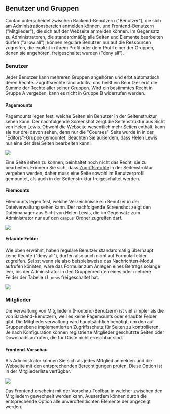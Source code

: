 ## Benutzer und Gruppen

Contao unterscheidet zwischen Backend-Benutzern ("Benutzer"), die sich am
Administrationsbereich anmelden können, und Frontend-Benutzern
("Mitglieder"), die sich auf der Webseite anmelden können. Im Gegensatz
zu Administratoren, die standardmäßig alle Seiten und Elemente
bearbeiten dürfen ("allow all"), können reguläre Benutzer nur auf
die Ressourcen zugreifen, die explizit in ihrem Profil oder dem Profil einer der
Gruppen, denen sie angehören, freigeschaltet wurden ("deny all").


### Benutzer

Jeder Benutzer kann mehreren Gruppen angehören und erbt automatisch deren
Rechte. Zugriffsrechte sind additiv, das heißt ein Benutzer erbt die Summe der
Rechte aller seiner Gruppen. Wird ein bestimmtes Recht in Gruppe A vergeben,
kann es nicht in Gruppe B widerrufen werden.


#### Pagemounts

Pagemounts legen fest, welche Seiten ein Benutzer in der Seitenstruktur sehen
kann. Der nachfolgende Screenshot zeigt die Seitenstruktur aus Sicht von Helen
Lewis. Obwohl die Webseite wesentlich mehr Seiten enthält, kann sie nur drei
davon sehen, denn nur die "Courses"-Seite wurde in in der "Editors"-Gruppe
gemountet. Beachten Sie außerdem, dass Helen Lewis nur eine der drei Seiten
bearbeiten kann!

![](images/seitenstruktur-hlewis.jpg)

Eine Seite sehen zu können, beinhaltet noch nicht das Recht, sie zu bearbeiten.
Erinnern Sie sich, dass [Zugriffsrechte][1] in der Seitenstruktur vergeben
werden, daher muss eine Seite sowohl im Benutzerprofil gemountet, als auch in
der Seitenstruktur freigeschaltet werden.


#### Filemounts

Filemounts legen fest, welche Verzeichnisse ein Benutzer in der Dateiverwaltung
sehen kann. Der nachfolgende Screenshot zeigt den Dateimanager aus Sicht von
Helen Lewis, die im Gegensatz zum Administrator nur auf den `campus`-Ordner
zugreifen darf.

![](images/dateiverwaltung-hlewis.jpg)


#### Erlaubte Felder

Wie oben erwähnt, haben reguläre Benutzer standardmäßig überhaupt keine
Rechte ("deny all"), dürfen also auch nicht auf Formularfelder zugreifen.
Selbst wenn sie also beispielsweise das Nachrichten-Modul aufrufen könnten,
wäre das Formular zum Anlegen eines Beitrags solange leer, bis der
Administrator in den Gruppenrechten eines oder mehrere Felder der Tabelle
`tl_news` freigeschaltet hat.

![](images/erlaubte-felder.jpg)


### Mitglieder

Die Verwaltung von Mitgliedern (Frontend-Benutzern) ist viel simpler als die von
Backend-Benutzern, weil es keine Pagemounts oder erlaubte Felder gibt. Die
Mitgliederverwaltung wird hauptsächlich benötigt, um den auf Gruppenebene
implementierten Zugriffsschutz für Seiten zu kontrollieren. Je nach
Konfiguration können registrierte Mitglieder geschützte Seiten oder Downloads
aufrufen, die für Gäste nicht erreichbar sind.


#### Frontend-Vorschau

Als Administrator können Sie sich als jedes Mitglied anmelden und die Webseite
mit den entsprechenden Berechtigungen prüfen. Diese Option ist in der
Mitgliederliste verfügbar.

![](images/frontend-preview.jpg)

Das Frontend erscheint mit der Vorschau-Toolbar, in welcher zwischen den
Mitgliedern gewechselt werden kann. Ausserdem können durch die entsprechende
Option alle unveröffentlichten Elemente der angezeigt werden.



[1]: ../03-seiten-verwalten/seitentypen.md#zugriffsrechte

